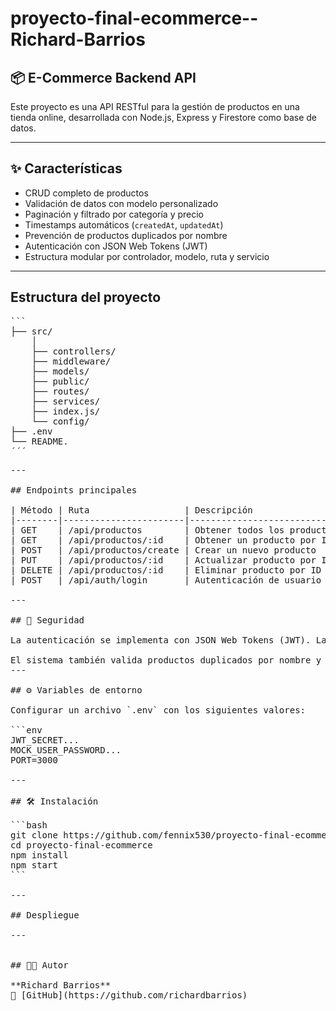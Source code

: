 # proyecto-final-ecommerce--Richard-Barrios

## 📦 E-Commerce Backend API

Este proyecto es una API RESTful para la gestión de productos en una tienda online, desarrollada con Node.js, Express y Firestore como base de datos.

---

## ✨ Características

- CRUD completo de productos
- Validación de datos con modelo personalizado
- Paginación y filtrado por categoría y precio
- Timestamps automáticos (`createdAt`, `updatedAt`)
- Prevención de productos duplicados por nombre
- Autenticación con JSON Web Tokens (JWT)
- Estructura modular por controlador, modelo, ruta y servicio

---

## Estructura del proyecto

<pre>```
├── src/ 
    │   
    ├── controllers/   
    ├── middleware/ 
    ├── models/   
    ├── public/  
    ├── routes/ 
    ├── services/  
    ├── index.js/    
    └── config/ 
├── .env 
└── README.
´´´<pre>
---

## Endpoints principales

| Método | Ruta                  | Descripción                     |
|--------|-----------------------|---------------------------------|
| GET    | /api/productos        | Obtener todos los productos     |
| GET    | /api/productos/:id    | Obtener un producto por ID      |
| POST   | /api/productos/create | Crear un nuevo producto         |
| PUT    | /api/productos/:id    | Actualizar producto por ID      |
| DELETE | /api/productos/:id    | Eliminar producto por ID        |
| POST   | /api/auth/login       | Autenticación de usuario        |

---

## 🔐 Seguridad

La autenticación se implementa con JSON Web Tokens (JWT). Las rutas protegidas requieren incluir el token en el header:

El sistema también valida productos duplicados por nombre y protege accesos mediante middlewares de autenticación.
---

## ⚙️ Variables de entorno

Configurar un archivo `.env` con los siguientes valores:

```env
JWT_SECRET...
MOCK_USER_PASSWORD...
PORT=3000

---

## 🛠️ Instalación

```bash
git clone https://github.com/fennix530/proyecto-final-ecommerce--Richard-Barrios-.git
cd proyecto-final-ecommerce
npm install
npm start
```

---

## Despliegue

---


## 👨‍💻 Autor

**Richard Barrios**  
📎 [GitHub](https://github.com/richardbarrios)


